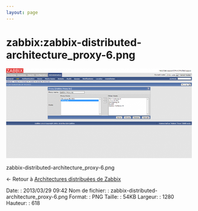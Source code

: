 ```yaml
---
layout: page
---
```


zabbix:zabbix-distributed-architecture\_proxy-6.png
===================================================

[![zabbix-distributed-architecture\_proxy-6.png](../../assets/media/zabbix/zabbix-distributed-architecture_proxy-6.png@cache=&w=900&h=434 "zabbix-distributed-architecture_proxy-6.png")](../../assets/media/zabbix/zabbix-distributed-architecture_proxy-6.png@cache= "Afficher le fichier original")

zabbix-distributed-architecture\_proxy-6.png

← Retour à [Architectures distribuées de
Zabbix](../../zabbix/zabbix-distributed-architecture.html "zabbix:zabbix-distributed-architecture")

Date:
:   2013/03/29 09:42
Nom de fichier:
:   zabbix-distributed-architecture\_proxy-6.png
Format:
:   PNG
Taille:
:   54KB
Largeur:
:   1280
Hauteur:
:   618

